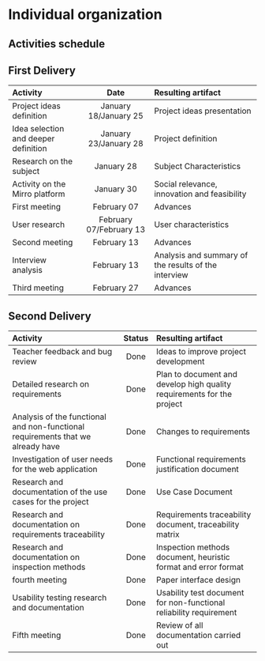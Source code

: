 # Individual organization

## Activities schedule

## First Delivery

| Activity                                               | Date       | Resulting artifact                                       |
| :----------------------------------------------------- | :---------:| :------------------------------------------------------ |
| Project ideas definition                               | January 18/January 25| Project ideas presentation                    |
| Idea selection and deeper definition                   | January 23/January 28| Project definition                      |
| Research on the subject                                | January 28 | Subject Characteristics                                                        |
| Activity on the Mirro platform                         | January 30 | Social relevance, innovation and feasibility            |
| First meeting                                          | February 07| Advances                                                |
| User research                                          | February 07/February 13| User characteristics                         |
| Second meeting                                         | February 13| Advances                                                |
| Interview analysis                                     | February 13| Analysis and summary of the results of the interview    |
| Third meeting                                          | February 27| Advances                                                |


## Second Delivery

| Activity                                               | Status      | Resulting artifact                                       |
| :----------------------------------------------------- | :---------:| :------------------------------------------------------ |
| Teacher feedback and bug review                             | Done| Ideas to improve project development                 |
| Detailed research on requirements              | Done| Plan to document and develop high quality requirements for the project                  |
|Analysis of the functional and non-functional requirements that we already have | Done | Changes to requirements                                                       |
| Investigation of user needs for the web application                                 | Done   | Functional requirements justification document|
| Research and documentation of the use cases for the project       | Done | Use Case Document            |
| Research and documentation on requirements traceability                             | Done| Requirements traceability document, traceability matrix                                                |
| Research and documentation on inspection methods  | Done | Inspection methods document, heuristic format and error format         |
| fourth meeting                                         | Done | Paper interface design                                                |
| Usability testing research and documentation                                     | Done| Usability test document for non-functional reliability requirement  |
| Fifth meeting                                         | Done | Review of all documentation carried out                                              |

